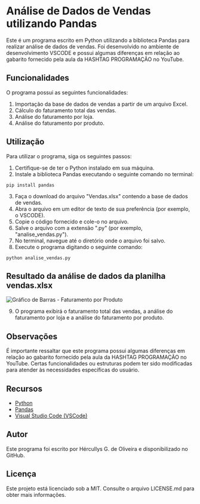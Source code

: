 
# Análise de Dados de Vendas utilizando Pandas

Este é um programa escrito em Python utilizando a biblioteca Pandas para realizar análise de dados de vendas. Foi desenvolvido no ambiente de desenvolvimento VSCODE e possui algumas diferenças em relação ao gabarito fornecido pela aula da HASHTAG PROGRAMAÇÃO no YouTube.

## Funcionalidades

O programa possui as seguintes funcionalidades:

1. Importação da base de dados de vendas a partir de um arquivo Excel.
2. Cálculo do faturamento total das vendas.
3. Análise do faturamento por loja.
4. Análise do faturamento por produto.

## Utilização

Para utilizar o programa, siga os seguintes passos:

1. Certifique-se de ter o Python instalado em sua máquina.
2. Instale a biblioteca Pandas executando o seguinte comando no terminal:

```shell
pip install pandas
```

3. Faça o download do arquivo "Vendas.xlsx" contendo a base de dados de vendas.
4. Abra o arquivo em um editor de texto de sua preferência (por exemplo, o VSCODE).
5. Copie o código fornecido e cole-o no arquivo.
6. Salve o arquivo com a extensão ".py" (por exemplo, "analise_vendas.py").
7. No terminal, navegue até o diretório onde o arquivo foi salvo.
8. Execute o programa digitando o seguinte comando:

```shell
python analise_vendas.py
```

## Resultado da análise de dados da planilha vendas.xlsx
![Gráfico de Barras - Faturamento por Produto](hercullys/introducaoAnaliseDeDados/GraficoBarrasFaturamentoPorProduto.png)


9. O programa exibirá o faturamento total das vendas, a análise do faturamento por loja e a análise do faturamento por produto.

## Observações

É importante ressaltar que este programa possui algumas diferenças em relação ao gabarito fornecido pela aula da HASHTAG PROGRAMAÇÃO no YouTube. Certas funcionalidades ou estruturas podem ter sido modificadas para atender às necessidades específicas do usuário.

## Recursos

- [Python](https://www.python.org/)
- [Pandas](https://pandas.pydata.org/)
- [Visual Studio Code (VSCode)](https://code.visualstudio.com/)

## Autor

Este programa foi escrito por Hércullys G. de Oliveira e disponibilizado no GitHub.

## Licença

Este projeto está licenciado sob a MIT. Consulte o arquivo LICENSE.md para obter mais informações.
